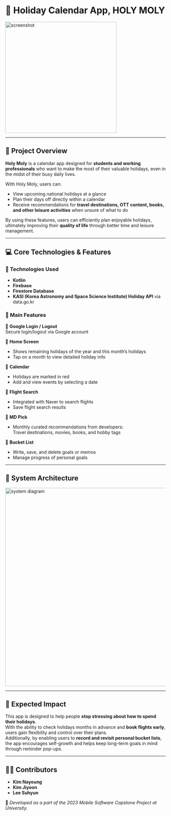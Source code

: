 # 📆 Holiday Calendar App, HOLY MOLY
<img width="349" alt="screenshot" src="https://github.com/nayoung16/HolyMoly_project/assets/102905115/60c30bff-8b2b-4f36-a087-6685cc7a1db1">

---

## 📌 Project Overview

**Holy Moly** is a calendar app designed for **students and working professionals** who want to make the most of their valuable holidays, even in the midst of their busy daily lives.

With Holy Moly, users can:
- View upcoming national holidays at a glance
- Plan their days off directly within a calendar
- Receive recommendations for **travel destinations, OTT content, books, and other leisure activities** when unsure of what to do

By using these features, users can efficiently plan enjoyable holidays, ultimately improving their **quality of life** through better time and leisure management.

---

## 💻 Core Technologies & Features

### 🔧 Technologies Used
- **Kotlin**
- **Firebase**
- **Firestore Database**
- **KASI (Korea Astronomy and Space Science Institute) Holiday API** via data.go.kr

### 🌟 Main Features

💟 **Google Login / Logout**  
Secure login/logout via Google account

💟 **Home Screen**  
- Shows remaining holidays of the year and this month’s holidays  
- Tap on a month to view detailed holiday info

💟 **Calendar**  
- Holidays are marked in red  
- Add and view events by selecting a date

💟 **Flight Search**  
- Integrated with Naver to search flights  
- Save flight search results

💟 **MD Pick**  
- Monthly curated recommendations from developers:  
  Travel destinations, movies, books, and hobby tags

💟 **Bucket List**  
- Write, save, and delete goals or memos  
- Manage progress of personal goals

---

## 🧩 System Architecture
<img width="623" alt="system diagram" src="https://github.com/nayoung16/HolyMoly_project/assets/102905115/6bf10a41-ce18-47a6-8950-234695b8af7f">

---

## 🌈 Expected Impact

This app is designed to help people **stop stressing about how to spend their holidays**.  
With the ability to check holidays months in advance and **book flights early**, users gain flexibility and control over their plans.  
Additionally, by enabling users to **record and revisit personal bucket lists**, the app encourages self-growth and helps keep long-term goals in mind through reminder pop-ups.

---

## 🧑‍💻 Contributors

- **Kim Nayoung**  
- **Kim Jiyoon**  
- **Lee Suhyun**

📍 *Developed as a part of the 2023 Mobile Software Capstone Project at University.*
